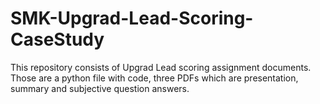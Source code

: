 # SMK-Upgrad-Lead-Scoring-CaseStudy
This repository consists of Upgrad Lead scoring assignment documents. 
Those are a python file with code, three PDFs which are presentation, summary and subjective question answers.
